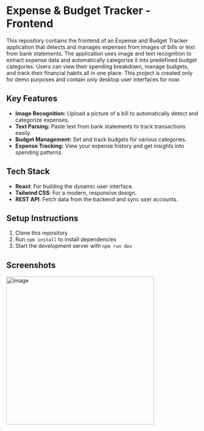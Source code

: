 # Expense & Budget Tracker - Frontend

This repository contains the frontend of an Expense and Budget Tracker application that detects and manages expenses from images of bills or text from bank statements. The application uses image and text recognition to extract expense data and automatically categorize it into predefined budget categories. Users can view their spending breakdown, manage budgets, and track their financial habits all in one place. This project is created only for demo purposes and contain only desktop user interfaces for now.

## Key Features

- **Image Recognition:** Upload a picture of a bill to automatically detect and categorize expenses.
- **Text Parsing:** Paste text from bank statements to track transactions easily.
- **Budget Management:** Set and track budgets for various categories.
- **Expense Tracking:** View your expense history and get insights into spending patterns.

## Tech Stack

- **React**: For building the dynamic user interface.
- **Tailwind CSS**: For a modern, responsive design.
- **REST API**: Fetch data from the backend and sync user accounts.

## Setup Instructions

1. Clone this repository
2. Run `npm install` to install dependencies
3. Start the development server with `npm run dev`

## Screenshots

<img width="388" alt="image" src="https://github.com/user-attachments/assets/28e6f611-fd4f-43d4-ba93-dd2dc9524bbf">
